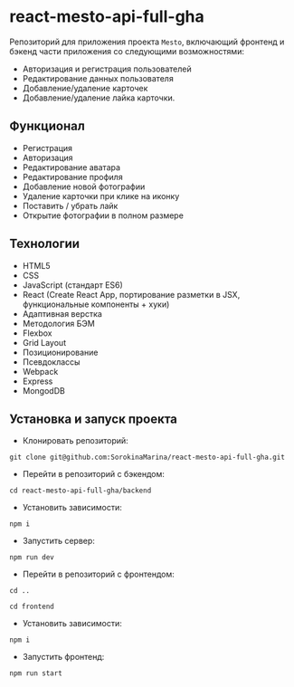 # react-mesto-api-full-gha
Репозиторий для приложения проекта `Mesto`, включающий фронтенд и бэкенд части приложения со следующими возможностями: 
* Авторизация и регистрация пользователей
* Редактирование данных пользователя
* Добавление/удаление карточек
* Добавление/удаление лайка карточки. 

## Функционал

* Регистрация
* Авторизация
* Редактирование аватара
* Редактирование профиля
* Добавление новой фотографии
* Удаление карточки при клике на иконку
* Поставить / убрать лайк
* Открытие фотографии в полном размере

## Технологии

* HTML5
* CSS
* JavaScript (стандарт ES6)
* React (Create React App, портирование разметки в JSX, функциональные компоненты + хуки)
* Адаптивная верстка
* Методология БЭМ
* Flexbox
* Grid Layout
* Позиционирование
* Псевдоклассы
* Webpack
* Express
* MongodDB

## Установка и запуск проекта

* Клонировать репозиторий:

`git clone git@github.com:SorokinaMarina/react-mesto-api-full-gha.git`

* Перейти в репозиторий с бэкендом:

`cd react-mesto-api-full-gha/backend`

* Установить зависимости:

`npm i`

* Запустить сервер:

`npm run dev`

* Перейти в репозиторий с фронтендом:

`cd ..`

`cd frontend`

* Установить зависимости:

`npm i`

* Запустить фронтенд:

`npm run start`

